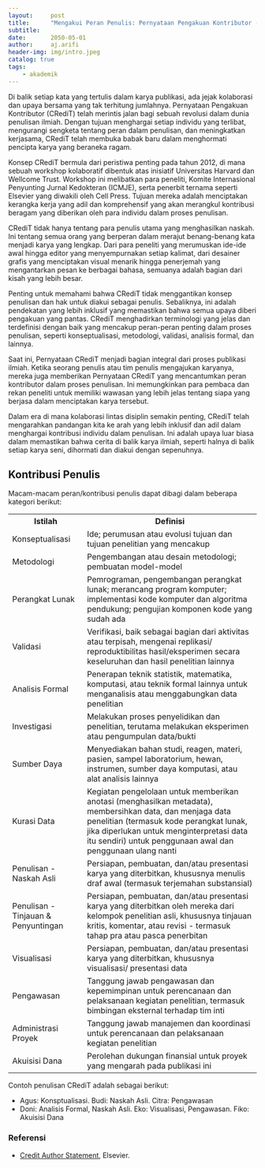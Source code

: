 ```yaml
---
layout:     post
title:      "Mengakui Peran Penulis: Pernyataan Pengakuan Kontributor (CRediT)"
subtitle:   
date:       2050-05-01
author:     aj.arifi
header-img: img/intro.jpeg
catalog: true
tags:
    - akademik
---
```


Di balik setiap kata yang tertulis dalam karya publikasi, ada jejak kolaborasi dan upaya bersama yang tak terhitung jumlahnya. 
Pernyataan Pengakuan Kontributor (CRediT) telah merintis jalan bagi sebuah revolusi dalam dunia penulisan ilmiah. 
Dengan tujuan menghargai setiap individu yang terlibat, mengurangi sengketa tentang peran dalam penulisan, dan meningkatkan kerjasama, 
CRediT telah membuka babak baru dalam menghormati pencipta karya yang beraneka ragam.

Konsep CRediT bermula dari peristiwa penting pada tahun 2012, di mana sebuah workshop kolaboratif dibentuk atas inisiatif 
Universitas Harvard dan Wellcome Trust. Workshop ini melibatkan para peneliti, Komite Internasional Penyunting Jurnal Kedokteran (ICMJE), 
serta penerbit ternama seperti Elsevier yang diwakili oleh Cell Press. Tujuan mereka adalah menciptakan kerangka kerja yang adil 
dan komprehensif yang akan merangkul kontribusi beragam yang diberikan oleh para individu dalam proses penulisan.

CRediT tidak hanya tentang para penulis utama yang menghasilkan naskah. Ini tentang semua orang yang berperan dalam merajut 
benang-benang kata menjadi karya yang lengkap. Dari para peneliti yang merumuskan ide-ide awal hingga editor yang menyempurnakan setiap kalimat, 
dari desainer grafis yang menciptakan visual menarik hingga penerjemah yang mengantarkan pesan ke berbagai bahasa, semuanya adalah bagian dari kisah yang lebih besar.

Penting untuk memahami bahwa CRediT tidak menggantikan konsep penulisan dan hak untuk diakui sebagai penulis. 
Sebaliknya, ini adalah pendekatan yang lebih inklusif yang memastikan bahwa semua upaya diberi pengakuan yang pantas. 
CRediT menghadirkan terminologi yang jelas dan terdefinisi dengan baik yang mencakup peran-peran penting dalam proses penulisan, 
seperti konseptualisasi, metodologi, validasi, analisis formal, dan lainnya.

Saat ini, Pernyataan CRediT menjadi bagian integral dari proses publikasi ilmiah. Ketika seorang penulis atau tim 
penulis mengajukan karyanya, mereka juga memberikan Pernyataan CRediT yang mencantumkan peran kontributor dalam proses penulisan. 
Ini memungkinkan para pembaca dan rekan peneliti untuk memiliki wawasan yang lebih jelas tentang siapa yang berjasa dalam menciptakan karya tersebut.

Dalam era di mana kolaborasi lintas disiplin semakin penting, CRediT telah mengarahkan pandangan kita ke arah yang 
lebih inklusif dan adil dalam menghargai kontribusi individu dalam penulisan. Ini adalah upaya luar biasa dalam 
memastikan bahwa cerita di balik karya ilmiah, seperti halnya di balik setiap karya seni, dihormati dan diakui dengan sepenuhnya.

## Kontribusi Penulis

Macam-macam peran/kontribusi penulis dapat dibagi dalam beberapa kategori berikut:

<table>
  <tr>
    <th>Istilah</th>
    <th>Definisi</th>
  </tr>
  <tr>
    <td>Konseptualisasi</td>
    <td>Ide; perumusan atau evolusi tujuan dan tujuan penelitian yang mencakup</td>
  </tr>
  <tr>
    <td>Metodologi</td>
    <td>Pengembangan atau desain metodologi; pembuatan model-model</td>
  </tr>
  <tr>
    <td>Perangkat Lunak</td>
    <td>Pemrograman, pengembangan perangkat lunak; merancang program komputer; implementasi kode komputer dan algoritma pendukung; pengujian komponen kode yang sudah ada</td>
  </tr>
  <tr>
    <td>Validasi</td>
    <td>Verifikasi, baik sebagai bagian dari aktivitas atau terpisah, mengenai replikasi/ reproduktibilitas hasil/eksperimen secara keseluruhan dan hasil penelitian lainnya</td>
  </tr>
  <tr>
    <td>Analisis Formal</td>
    <td>Penerapan teknik statistik, matematika, komputasi, atau teknik formal lainnya untuk menganalisis atau menggabungkan data penelitian</td>
  </tr>
  <tr>
    <td>Investigasi</td>
    <td>Melakukan proses penyelidikan dan penelitian, terutama melakukan eksperimen atau pengumpulan data/bukti</td>
  </tr>
  <tr>
    <td>Sumber Daya</td>
    <td>Menyediakan bahan studi, reagen, materi, pasien, sampel laboratorium, hewan, instrumen, sumber daya komputasi, atau alat analisis lainnya</td>
  </tr>
  <tr>
    <td>Kurasi Data</td>
    <td>Kegiatan pengelolaan untuk memberikan anotasi (menghasilkan metadata), membersihkan data, dan menjaga data penelitian (termasuk kode perangkat lunak, jika diperlukan untuk menginterpretasi data itu sendiri) untuk penggunaan awal dan penggunaan ulang nanti</td>
  </tr>
  <tr>
    <td>Penulisan - Naskah Asli</td>
    <td>Persiapan, pembuatan, dan/atau presentasi karya yang diterbitkan, khususnya menulis draf awal (termasuk terjemahan substansial)</td>
  </tr>
  <tr>
    <td>Penulisan - Tinjauan &amp; Penyuntingan</td>
    <td>Persiapan, pembuatan, dan/atau presentasi karya yang diterbitkan oleh mereka dari kelompok penelitian asli, khususnya tinjauan kritis, komentar, atau revisi - termasuk tahap pra atau pasca penerbitan</td>
  </tr>
  <tr>
    <td>Visualisasi</td>
    <td>Persiapan, pembuatan, dan/atau presentasi karya yang diterbitkan, khususnya visualisasi/ presentasi data</td>
  </tr>
  <tr>
    <td>Pengawasan</td>
    <td>Tanggung jawab pengawasan dan kepemimpinan untuk perencanaan dan pelaksanaan kegiatan penelitian, termasuk bimbingan eksternal terhadap tim inti</td>
  </tr>
  <tr>
    <td>Administrasi Proyek</td>
    <td>Tanggung jawab manajemen dan koordinasi untuk perencanaan dan pelaksanaan kegiatan penelitian</td>
  </tr>
  <tr>
    <td>Akuisisi Dana</td>
    <td>Perolehan dukungan finansial untuk proyek yang mengarah pada publikasi ini</td>
  </tr>
</table>

Contoh penulisan CRediT adalah sebagai berikut:

* Agus: Konsptualisasi. Budi: Naskah Asli. Citra: Pengawasan
* Doni: Analisis Formal, Naskah Asli. Eko: Visualisasi, Pengawasan. Fiko: Akuisisi Dana



### Referensi

* [Credit Author Statement](https://www.elsevier.com/authors/policies-and-guidelines/credit-author-statement), Elsevier.
